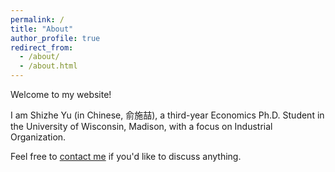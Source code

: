 ```yaml
---
permalink: /
title: "About"
author_profile: true
redirect_from: 
  - /about/
  - /about.html
---
```


Welcome to my website!

I am Shizhe Yu (in Chinese, 俞施喆), a third-year Economics Ph.D. Student in the University of Wisconsin, Madison, with a focus on Industrial Organization.

Feel free to [contact me](mailto:shizhe.yu@wisc.edu) if you'd like to discuss anything.


